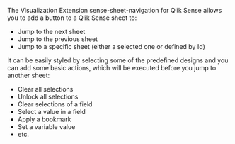 The Visualization Extension sense-sheet-navigation for Qlik Sense allows you to add a button to a Qlik Sense sheet to:

* Jump to the next sheet
* Jump to the previous sheet
* Jump to a specific sheet (either a selected one or defined by Id)

It can be easily styled by selecting some of the predefined designs and you can add some basic actions, which will be executed before you jump to another sheet:

* Clear all selections
* Unlock all selections
* Clear selections of a field
* Select a value in a field
* Apply a bookmark
* Set a variable value
* etc.
